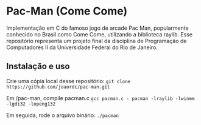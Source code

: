 # Pac-Man (Come Come)

Implementação em C do famoso jogo de arcade Pac Man, popularmente conhecido no Brasil como Come Come, utilizando a biblioteca raylib. Esse repositório representa um projeto final da disciplina de Programação de Computadores II da Universidade Federal do Rio de Janeiro.

## Instalação e uso 

Crie uma cópia local desse repositório: 
```git clone https://github.com/joaordc/pac-man.git```

Em /pac-man, compile pacman.c
```gcc pacman.c - pacman -lraylib -lwinmm -lgdi32 -lopeng132```

Em seguida, rode o arquivo binário:
```./pacman```